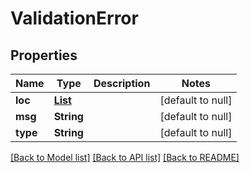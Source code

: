 # ValidationError
## Properties

| Name | Type | Description | Notes |
|------------ | ------------- | ------------- | -------------|
| **loc** | [**List**](Location_inner.md) |  | [default to null] |
| **msg** | **String** |  | [default to null] |
| **type** | **String** |  | [default to null] |

[[Back to Model list]](../README.md#documentation-for-models) [[Back to API list]](../README.md#documentation-for-api-endpoints) [[Back to README]](../README.md)

